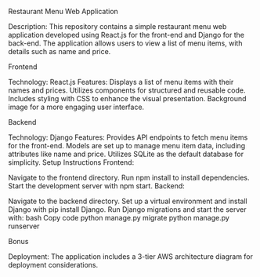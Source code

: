Restaurant Menu Web Application

Description: This repository contains a simple restaurant menu web application developed using React.js for the front-end and Django for the back-end. The application allows users to view a list of menu items, with details such as name and price.

Frontend

Technology: React.js
Features:
Displays a list of menu items with their names and prices.
Utilizes components for structured and reusable code.
Includes styling with CSS to enhance the visual presentation.
Background image for a more engaging user interface.

Backend

Technology: Django
Features:
Provides API endpoints to fetch menu items for the front-end.
Models are set up to manage menu item data, including attributes like name and price.
Utilizes SQLite as the default database for simplicity.
Setup Instructions
Frontend:

Navigate to the frontend directory.
Run npm install to install dependencies.
Start the development server with npm start.
Backend:

Navigate to the backend directory.
Set up a virtual environment and install Django with pip install Django.
Run Django migrations and start the server with:
bash
Copy code
python manage.py migrate
python manage.py runserver

Bonus

Deployment: The application includes a 3-tier AWS architecture diagram for deployment considerations.
